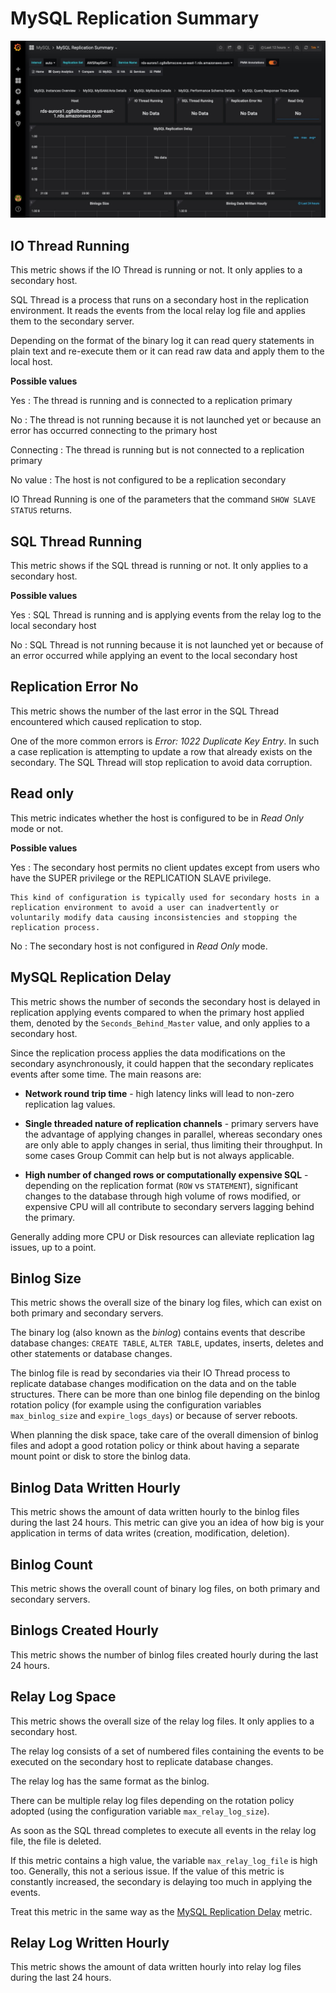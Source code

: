 # MySQL Replication Summary

![!image](../../_images/PMM_MySQL_Replication_Summary.jpg)

## IO Thread Running

This metric shows if the IO Thread is running or not. It only applies to a secondary host.

SQL Thread is a process that runs on a secondary host in the replication environment. It reads the events from the local relay log file and applies them to the secondary server.

Depending on the format of the binary log it can read query statements in plain text and re-execute them or it can read raw data and apply them to the local host.

**Possible values**

Yes
: The thread is running and is connected to a replication primary

No
: The thread is not running because it is not launched yet or because an error has occurred connecting to the primary host

Connecting
: The thread is running but is not connected to a replication primary

No value
: The host is not configured to be a replication secondary

IO Thread Running is one of the parameters that the command
`SHOW SLAVE STATUS` returns.

## SQL Thread Running

This metric shows if the SQL thread is running or not. It only applies to a secondary host.

**Possible values**

Yes
:   SQL Thread is running and is applying events from the relay log to the local secondary host

No
:   SQL Thread is not running because it is not launched yet or because of an error occurred while applying an event to the local secondary host

## Replication Error No

This metric shows the number of the last error in the SQL Thread encountered which caused replication to stop.

One of the more common errors is *Error: 1022 Duplicate Key Entry*. In such a case replication is attempting to update a row that already exists on the secondary. The SQL Thread will stop replication to avoid data corruption.

## Read only

This metric indicates whether the host is configured to be in *Read Only* mode or not.

**Possible values**

Yes
:   The secondary host permits no client updates except from users who have the SUPER privilege or the REPLICATION SLAVE privilege.

    This kind of configuration is typically used for secondary hosts in a replication environment to avoid a user can inadvertently or voluntarily modify data causing inconsistencies and stopping the replication process.

No
:    The secondary host is not configured in *Read Only* mode.

## MySQL Replication Delay

This metric shows the number of seconds the secondary host is delayed in replication applying events compared to when the primary host applied them, denoted by the `Seconds_Behind_Master` value, and only applies to a secondary host.

Since the replication process applies the data modifications on the secondary asynchronously, it could happen that the secondary replicates events after some time. The main reasons are:

* **Network round trip time** - high latency links will lead to non-zero replication lag values.

* **Single threaded nature of replication channels** - primary servers have the advantage of applying changes in parallel, whereas secondary ones are only able to apply changes in serial, thus limiting their throughput. In some cases Group Commit can help but is not always applicable.

* **High number of changed rows or computationally expensive SQL** - depending on the replication format (`ROW` vs `STATEMENT`), significant changes to the database through high volume of rows modified, or expensive CPU will all contribute to secondary servers lagging behind the primary.

Generally adding more CPU or Disk resources can alleviate replication lag issues, up to a point.

## Binlog Size

This metric shows the overall size of the binary log files, which can exist on both primary and secondary servers.

The binary log (also known as the *binlog*) contains events that describe database changes: `CREATE TABLE`, `ALTER TABLE`, updates, inserts, deletes and other statements or database changes.

The binlog file is read by secondaries via their IO Thread process to replicate database changes modification on the data and on the table structures. There can be more than one binlog file depending on the binlog rotation policy (for example using the configuration variables `max_binlog_size` and `expire_logs_days`) or because of server reboots.

When planning the disk space, take care of the overall dimension of binlog files and adopt a good rotation policy or think about having a separate mount point or disk to store the binlog data.

## Binlog Data Written Hourly

This metric shows the amount of data written hourly to the binlog files during the last 24 hours. This metric can give you an idea of how big is your application in terms of data writes (creation, modification, deletion).

## Binlog Count

This metric shows the overall count of binary log files, on both primary and secondary servers.

## Binlogs Created Hourly

This metric shows the number of binlog files created hourly during the last 24 hours.

## Relay Log Space

This metric shows the overall size of the relay log files. It only applies to a secondary host.

The relay log consists of a set of numbered files containing the events to be executed on the secondary host to replicate database changes.

The relay log has the same format as the binlog.

There can be multiple relay log files depending on the rotation policy adopted (using the configuration variable `max_relay_log_size`).

As soon as the SQL thread completes to execute all events in the relay log file, the file is deleted.

If this metric contains a high value, the variable `max_relay_log_file` is high too. Generally, this not a serious issue. If the value of this metric is constantly increased, the secondary is delaying too much in applying the events.

Treat this metric in the same way as the [MySQL Replication Delay](#mysql-replication-delay) metric.

## Relay Log Written Hourly

This metric shows the amount of data written hourly into relay log files during the last 24 hours.
